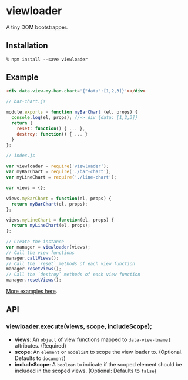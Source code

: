 # viewloader

A tiny DOM bootstrapper.

## Installation
```
% npm install --save viewloader
```

## Example

```html
<div data-view-my-bar-chart='{"data":[1,2,3]}'></div>
```

```js
// bar-chart.js

module.exports = function myBarChart (el, props) {
  console.log(el, props); //=> div {data: [1,2,3]}
  return {
    reset: function() { ... },
    destroy: function() { ... }
  }
};
```

```js
// index.js

var viewloader = require('viewloader');
var myBarChart = require('./bar-chart');
var myLineChart = require('./line-chart');

var views = {};

views.myBarChart = function(el, props) {
  return myBarChart(el, props);
};

views.myLineChart = function(el, props) {
  return myLineChart(el, props);
};

// Create the instance
var manager = viewloader(views);
// Call the view functions
manager.callViews();
// Call the `reset` methods of each view function
manager.resetViews();
// Call the `destroy` methods of each view function
manager.resetViews();
```

[More examples here](examples).

## API

### viewloader.execute(views, scope, includeScope);

  * **views**: An `object` of view functions mapped to `data-view-[name]` attributes. (Required)
  * **scope**: An `element` or `nodelist` to scope the view loader to. (Optional. Defaults to `document`)
  * **includeScope**: A `boolean` to indicate if the scoped element should be included in the scoped views. (Optional: Defaults to `false`)
